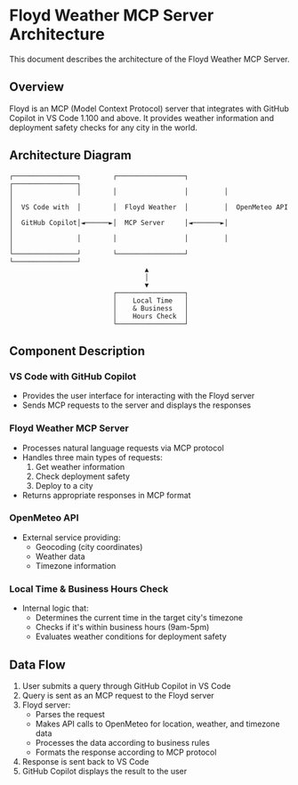 # Floyd Weather MCP Server Architecture

This document describes the architecture of the Floyd Weather MCP Server.

## Overview

Floyd is an MCP (Model Context Protocol) server that integrates with GitHub Copilot in VS Code 1.100 and above. It provides weather information and deployment safety checks for any city in the world.

## Architecture Diagram

```
┌────────────────┐        ┌─────────────────┐         ┌────────────────┐
│                │        │                 │         │                │
│  VS Code with  │        │  Floyd Weather  │         │  OpenMeteo API │
│  GitHub Copilot│◄──────►│  MCP Server     │◄───────►│                │
│                │        │                 │         │                │
└────────────────┘        └─────────────────┘         └────────────────┘
                                  ▲
                                  │
                                  ▼
                          ┌─────────────────┐
                          │    Local Time   │
                          │    & Business   │
                          │    Hours Check  │
                          └─────────────────┘
```

## Component Description

### VS Code with GitHub Copilot
- Provides the user interface for interacting with the Floyd server
- Sends MCP requests to the server and displays the responses

### Floyd Weather MCP Server
- Processes natural language requests via MCP protocol
- Handles three main types of requests:
  1. Get weather information
  2. Check deployment safety
  3. Deploy to a city
- Returns appropriate responses in MCP format

### OpenMeteo API
- External service providing:
  - Geocoding (city coordinates)
  - Weather data
  - Timezone information

### Local Time & Business Hours Check
- Internal logic that:
  - Determines the current time in the target city's timezone
  - Checks if it's within business hours (9am-5pm)
  - Evaluates weather conditions for deployment safety

## Data Flow

1. User submits a query through GitHub Copilot in VS Code
2. Query is sent as an MCP request to the Floyd server
3. Floyd server:
   - Parses the request
   - Makes API calls to OpenMeteo for location, weather, and timezone data
   - Processes the data according to business rules
   - Formats the response according to MCP protocol
4. Response is sent back to VS Code
5. GitHub Copilot displays the result to the user
